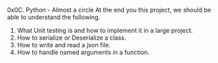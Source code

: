 0x0C. Python - Almost a circle
At the end you this project, we should be able to understand  the following.
1. What  Unit testing is and how to implement it in a large project.
2. How to serialize or Deserialize a class.
3. How to write and read a json file.
4. How to handle named arguments in a function.

